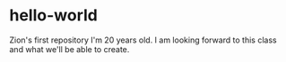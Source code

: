 # hello-world
Zion's first repository
I'm 20 years old. I am looking forward to this class and what we'll be able to create.